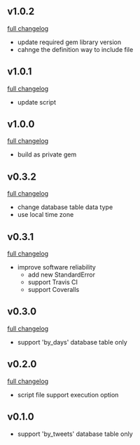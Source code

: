 ## v1.0.2
[full changelog](http://github.com/ysato5654/tweet_activity/compare/v1.0.1...v1.0.2)

* update required gem library version
* cahnge the definition way to include file

## v1.0.1
[full changelog](http://github.com/ysato5654/tweet_activity/compare/v1.0.0...v1.0.1)

* update script

## v1.0.0
[full changelog](http://github.com/ysato5654/tweet_activity/compare/v0.3.2...v1.0.0)

* build as private gem

## v0.3.2
[full changelog](http://github.com/ysato5654/tweet_activity/compare/v0.3.1...v0.3.2)

* change database table data type
* use local time zone

## v0.3.1
[full changelog](http://github.com/ysato5654/tweet_activity/compare/v0.3.0...v0.3.1)

* improve software reliability
	- add new StandardError
	- support Travis CI
	- support Coveralls

## v0.3.0
[full changelog](http://github.com/ysato5654/tweet_activity/compare/v0.2.0...v0.3.0)

* support 'by_days' database table only

## v0.2.0
[full changelog](http://github.com/ysato5654/tweet_activity/compare/v0.1.0...v0.2.0)

* script file support execution option

## v0.1.0

* support 'by_tweets' database table only

